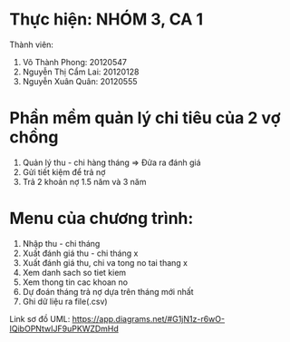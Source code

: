 # Thực hiện: NHÓM 3, CA 1
Thành viên:
 1. Võ Thành Phong: 20120547
 2. Nguyễn Thị Cẩm Lai: 20120128
 3. Nguyễn Xuân Quân: 20120555

# Phần mềm quản lý chi tiêu của 2 vợ chồng
 1. Quản lý thu - chi hàng tháng => Đửa ra đánh giá
 2. Gửi tiết kiệm để trả nợ
 3. Trả 2 khoản nợ 1.5 năm và 3 năm

# Menu của chương trình:
 1. Nhập thu - chi tháng
 2. Xuất đánh giá thu - chi tháng x
 3. Xuất đánh giá thu, chi va tong no tai thang x
 4. Xem danh sach so tiet kiem 
 5. Xem thong tin cac khoan no 
 6. Dự đoán tháng trả nợ dựa trên tháng mới nhất
 7. Ghi dữ liệu ra file(.csv)

Link sơ đồ UML: https://app.diagrams.net/#G1jN1z-r6wO-IQibOPNtwIJF9uPKWZDmHd
